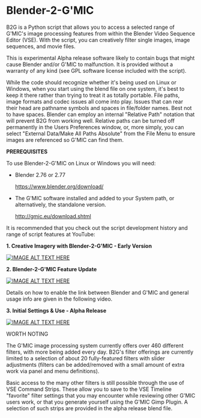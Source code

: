 # Blender-2-G'MIC

B2G is a Python script that allows you to access a selected range of G'MIC's image processing features from within the Blender Video Sequence Editor (VSE). With the script, you can creatively filter single images, image sequences, and movie files.

This is experimental Alpha release software likely to contain bugs that might cause Blender and/or G'MIC to malfunction. It is provided without a warranty of any kind (see GPL software license included with the script).

While the code should recognize whether it's being used on Linux or Windows, when you start using the blend file on one system, it's best to keep it there rather than trying to treat it as totally portable. File paths, image formats and codec issues all come into play. Issues that can rear their head are pathname symbols and spaces in file/folder names. Best not to have spaces. Blender can employ an internal "Relative Path" notation that will prevent B2G from working well. Relative paths can be turned off permanently in the Users Preferences window, or, more simply, you can select "External Data/Make All Paths Absolute" from the File Menu to ensure images are referenced so G'MIC can find them.

**PREREQUISITES**

To use Blender-2-G'MIC on Linux or Windows you will need:

*  Blender 2.76 or 2.77

      https://www.blender.org/download/
      
*  The G'MIC software installed and added to your System path, or alternatively, the standalone version.       

      http://gmic.eu/download.shtml







It is recommended that you check out the script development history and range of script features at YouTube:

**1. Creative Imagery with Blender-2-G'MIC - Early Version**

[![IMAGE ALT TEXT HERE](https://img.youtube.com/vi/4Q78OPmbn3o/0.jpg)](https://www.youtube.com/watch?v=4Q78OPmbn3o)


**2. Blender-2-G'MIC Feature Update**

[![IMAGE ALT TEXT HERE](https://img.youtube.com/vi/p1twxAsLb6o/0.jpg)](https://www.youtube.com/watch?v=p1twxAsLb6o)



Details on how to enable the link between Blender and G'MIC and general usage info are given in the following video.

**3. Initial Settings & Use - Alpha Release**

[![IMAGE ALT TEXT HERE](https://img.youtube.com/vi/TSzoEXAV1zs/0.jpg)](https://www.youtube.com/watch?v=TSzoEXAV1zs)


WORTH NOTING

The G'MIC image processing system currently offers over 460 different filters, with more being added every day. B2G's filter offerings are currently limited to a selection of about 20 fully-featured filters with slider adjustments (filters can be added/removed with a small amount of extra work via panel and menu definitions).

Basic access to the many other filters is still possible through the use of VSE Command Strips. These allow you to save to the VSE Timeline "favorite" filter settings that you may encounter while reviewing other G'MIC users work, or that you generate yourself using the G'MIC Gimp Plugin. A selection of such strips are provided in the alpha release blend file.  
